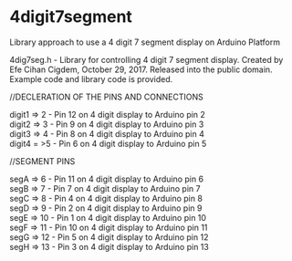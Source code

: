 # 4digit7segment
Library approach to use a 4 digit 7 segment display on Arduino Platform

4dig7seg.h - Library for controlling 4 digit 7 segment display.
Created by Efe Cihan Cigdem, October 29, 2017.
Released into the public domain.\
Example code and library code is provided.


//DECLERATION OF THE PINS AND CONNECTIONS

digit1 => 2 - Pin 12 on 4 digit display to Arduino pin 2\
digit2 => 3 - Pin 9 on 4 digit display to Arduino pin 3\
digit3 => 4 - Pin 8 on 4 digit display to Arduino pin 4\
digit4 = >5 - Pin 6 on 4 digit display to Arduino pin 5

//SEGMENT PINS

segA => 6 - Pin 11 on 4 digit display to Arduino pin 6\
segB => 7 - Pin 7 on 4 digit display to Arduino pin 7\
segC => 8 - Pin 4 on 4 digit display to Arduino pin 8\
segD => 9 - Pin 2 on 4 digit display to Arduino pin 9\
segE => 10 - Pin 1 on 4 digit display to Arduino pin 10\
segF => 11 - Pin 10 on 4 digit display to Arduino pin 11\
segG => 12 - Pin 5 on 4 digit display to Arduino pin 12\
segH => 13 - Pin 3 on 4 digit display to Arduino pin 13
